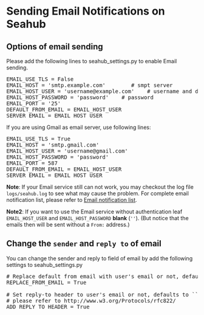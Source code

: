 # Sending Email Notifications on Seahub

## Options of email sending

Please add the following lines to seahub_settings.py to enable Email sending.

<pre>
EMAIL_USE_TLS = False
EMAIL_HOST = 'smtp.example.com'        # smpt server
EMAIL_HOST_USER = 'username@example.com'    # username and domain
EMAIL_HOST_PASSWORD = 'password'    # password
EMAIL_PORT = '25'
DEFAULT_FROM_EMAIL = EMAIL_HOST_USER
SERVER_EMAIL = EMAIL_HOST_USER
</pre>

If you are using Gmail as email server, use following lines:

<pre>
EMAIL_USE_TLS = True
EMAIL_HOST = 'smtp.gmail.com'
EMAIL_HOST_USER = 'username@gmail.com'
EMAIL_HOST_PASSWORD = 'password'
EMAIL_PORT = 587
DEFAULT_FROM_EMAIL = EMAIL_HOST_USER
SERVER_EMAIL = EMAIL_HOST_USER
</pre>

**Note**: If your Email service still can not work, you may checkout the log file <code>logs/seahub.log</code> to see what may cause the problem. For complete email notification list, please refer to [Email notification list](customize_email_notifications.md).

**Note2**: If you want to use the Email service without authentication leaf <code>EMAIL_HOST_USER</code> and <code>EMAIL_HOST_PASSWORD</code> **blank** (<code>''</code>). (But notice that the emails then will be sent without a <code>From:</code> address.)

## Change the `sender` and `reply to` of email

You can change the sender and reply to field of email by add the following settings to seahub_settings.py

<pre>
# Replace default from email with user's email or not, defaults to ``False``
REPLACE_FROM_EMAIL = True

# Set reply-to header to user's email or not, defaults to ``False``. For details,
# please refer to http://www.w3.org/Protocols/rfc822/
ADD_REPLY_TO_HEADER = True
</pre>

